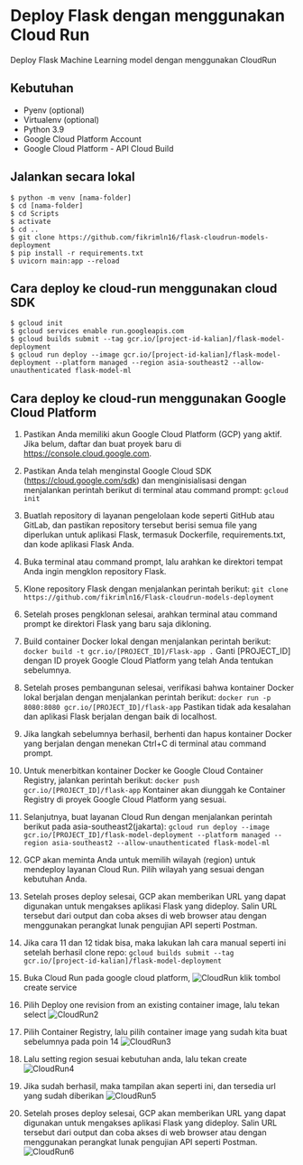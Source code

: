 # Deploy Flask dengan menggunakan Cloud Run
Deploy Flask Machine Learning model dengan menggunakan CloudRun


## Kebutuhan
* Pyenv (optional)
* Virtualenv (optional)
* Python 3.9
* Google Cloud Platform Account
* Google Cloud Platform - API Cloud Build


## Jalankan secara lokal
```
$ python -m venv [nama-folder]
$ cd [nama-folder]
$ cd Scripts
$ activate
$ cd ..
$ git clone https://github.com/fikrimln16/flask-cloudrun-models-deployment
$ pip install -r requirements.txt
$ uvicorn main:app --reload
```

## Cara deploy ke cloud-run menggunakan cloud SDK
```
$ gcloud init
$ gcloud services enable run.googleapis.com
$ gcloud builds submit --tag gcr.io/[project-id-kalian]/flask-model-deployment
$ gcloud run deploy --image gcr.io/[project-id-kalian]/flask-model-deployment --platform managed --region asia-southeast2 --allow-unauthenticated flask-model-ml
```

## Cara deploy ke cloud-run menggunakan Google Cloud Platform 

1. Pastikan Anda memiliki akun Google Cloud Platform (GCP) yang aktif. Jika belum, daftar dan buat proyek baru di https://console.cloud.google.com.

2. Pastikan Anda telah menginstal Google Cloud SDK (https://cloud.google.com/sdk) dan menginisialisasi dengan menjalankan perintah berikut di terminal atau command prompt:
   ``` gcloud init ```
 
3. Buatlah repository di layanan pengelolaan kode seperti GitHub atau GitLab, dan pastikan repository tersebut berisi semua file yang diperlukan untuk aplikasi Flask, termasuk Dockerfile, requirements.txt, dan kode aplikasi Flask Anda.

4. Buka terminal atau command prompt, lalu arahkan ke direktori tempat Anda ingin mengklon repository Flask.

5. Klone repository Flask dengan menjalankan perintah berikut:
   ` git clone https://github.com/fikrimln16/Flask-cloudrun-models-deployment `
 
 6. Setelah proses pengklonan selesai, arahkan terminal atau command prompt ke direktori Flask yang baru saja dikloning.
 
 7. Build container Docker lokal dengan menjalankan perintah berikut:
   ` docker build -t gcr.io/[PROJECT_ID]/Flask-app . `
    Ganti [PROJECT_ID] dengan ID proyek Google Cloud Platform yang telah Anda tentukan sebelumnya.
    
 8. Setelah proses pembangunan selesai, verifikasi bahwa kontainer Docker lokal berjalan dengan menjalankan perintah berikut:
    ` docker run -p 8080:8080 gcr.io/[PROJECT_ID]/flask-app `
    Pastikan tidak ada kesalahan dan aplikasi Flask berjalan dengan baik di localhost.

9. Jika langkah sebelumnya berhasil, berhenti dan hapus kontainer Docker yang berjalan dengan menekan Ctrl+C di terminal atau command prompt.

10. Untuk menerbitkan kontainer Docker ke Google Cloud Container Registry, jalankan perintah berikut:
    ` docker push gcr.io/[PROJECT_ID]/flask-app `
    Kontainer akan diunggah ke Container Registry di proyek Google Cloud Platform yang sesuai.
    
11. Selanjutnya, buat layanan Cloud Run dengan menjalankan perintah berikut pada asia-southeast2(jakarta): 
    ` gcloud run deploy --image gcr.io/[PROJECT_ID]/flask-model-deployment --platform managed --region asia-southeast2 --allow-unauthenticated flask-model-ml `
 
12. GCP akan meminta Anda untuk memilih wilayah (region) untuk mendeploy layanan Cloud Run. Pilih wilayah yang sesuai dengan kebutuhan Anda.

13. Setelah proses deploy selesai, GCP akan memberikan URL yang dapat digunakan untuk mengakses aplikasi Flask yang dideploy. Salin URL tersebut dari output dan coba akses di web browser atau dengan menggunakan      perangkat lunak pengujian API seperti Postman.


14. Jika cara 11 dan 12 tidak bisa, maka lakukan lah cara manual seperti ini setelah berhasil clone repo:
    `gcloud builds submit --tag gcr.io/[project-id-kalian]/flask-model-deployment`

15. Buka Cloud Run pada google cloud platform,
![CloudRun](tutor/flask_1.png)
klik tombol create service

16. Pilih Deploy one revision from an existing container image, lalu tekan select
![CloudRun2](tutor/flask_2.png)

17. Pilih Container Registry, lalu pilih container image yang sudah kita buat sebelumnya pada poin 14
![CloudRun3](tutor/flask_3.png)

18. Lalu setting region sesuai kebutuhan anda, lalu tekan create
![CloudRun4](tutor/flask_4.png)

19. Jika sudah berhasil, maka tampilan akan seperti ini, dan tersedia url yang sudah diberikan
![CloudRun5](tutor/flask_5.png)

20. Setelah proses deploy selesai, GCP akan memberikan URL yang dapat digunakan untuk mengakses aplikasi Flask yang dideploy. Salin URL tersebut dari output dan coba akses di web browser atau dengan menggunakan      perangkat lunak pengujian API seperti Postman.
![CloudRun6](tutor/flask_6.png)
